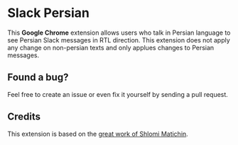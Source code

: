 # Slack Persian

This **Google Chrome** extension allows users who talk in Persian language to
see Persian Slack messages in RTL direction. This extension does not apply any
change on non-persian texts and only applues changes to Persian messages.

## Found a bug?

Feel free to create an issue or even fix it yourself by sending a pull request.

## Credits

This extension is based on the
[great work of Shlomi Matichin](https://github.com/shlomimatichin/slack-hebrew).